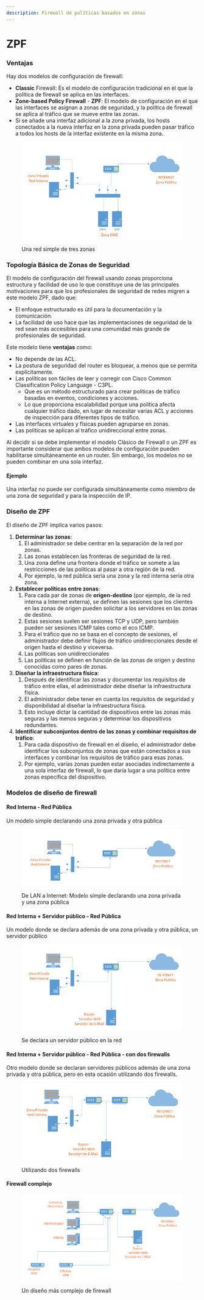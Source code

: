 ```yaml
---
description: Firewall de políticas basados en zonas
---
```


# ZPF

### Ventajas

Hay dos modelos de configuración de firewall:

* **Classic** Firewall: Es el modelo de configuración tradicional en el que la política de firewall se aplica en las interfaces.
* **Zone-based Policy Firewall** - **ZPF**: El modelo de configuración en el que las interfaces se asignan a zonas de seguridad, y la política de firewall se aplica al tráfico que se mueve entre las zonas.
* Si se añade una interfaz adicional a la zona privada, los hosts conectados a la nueva interfaz en la zona privada pueden pasar tráfico a todos los hosts de la interfaz existente en la misma zona.&#x20;

<figure><img src="../../.gitbook/assets/image (1) (2).png" alt=""><figcaption><p>Una red simple de tres zonas</p></figcaption></figure>

### Topología Básica de Zonas de Seguridad

El modelo de configuración del firewall usando zonas proporciona estructura y facilidad de uso lo que constituye una de las principales motivaciones para que los profesionales de seguridad de redes migren a este modelo ZPF, dado que:

* El enfoque estructurado es útil para la documentación y la comunicación.&#x20;
* La facilidad de uso hace que las implementaciones de seguridad de la red sean más accesibles para una comunidad más grande de profesionales de seguridad.

Este modelo tiene **ventajas** como:

* No depende de las ACL.
* La postura de seguridad del router es bloquear, a menos que se permita explícitamente.
* Las políticas son fáciles de leer y corregir con Cisco Common Classification Policy Language - C3PL.&#x20;
  * Que es un método estructurado para crear políticas de tráfico basadas en eventos, condiciones y acciones.&#x20;
  * Lo que proporciona escalabilidad porque una política afecta cualquier tráfico dado, en lugar de necesitar varias ACL y acciones de inspección para diferentes tipos de tráfico.
* Las interfaces virtuales y físicas pueden agruparse en zonas.
* Las políticas se aplican al tráfico unidireccional entre zonas.

Al decidir si se debe implementar  el modelo Clásico de Firewall o un ZPF es importante considerar que ambos modelos de configuración pueden habilitarse simultáneamente en un router. Sin embargo, los modelos no se pueden combinar en una sola interfaz.&#x20;

#### Ejemplo

Una interfaz no puede ser configurada simultáneamente como miembro de una zona de seguridad y para la inspección de IP.

### Diseño de ZPF&#x20;

El diseño de ZPF implica varios pasos:

1. **Determinar las zonas**:&#x20;
   1. El administrador se debe centrar en la separación de la red por zonas.&#x20;
   2. Las zonas establecen las fronteras de seguridad de la red.&#x20;
   3. Una zona define una frontera donde el tráfico se somete a las restricciones de las políticas al pasar a otra región de la red.&#x20;
   4. Por ejemplo, la red pública sería una zona y la red interna sería otra zona.
2. **Establecer políticas entre zonas**:&#x20;
   1. Para cada par de zonas de **origen-destino** (por ejemplo, de la red interna a Internet externa), se definen las sesiones que los clientes en las zonas de origen pueden solicitar a los servidores en las zonas de destino.&#x20;
   2. Estas sesiones suelen ser sesiones TCP y UDP, pero también pueden ser sesiones ICMP tales como el eco ICMP.&#x20;
   3. Para el tráfico que no se basa en el concepto de sesiones, el administrador debe definir flujos de tráfico unidireccionales desde el origen hasta el destino y viceversa.&#x20;
   4. Las políticas son unidireccionales&#x20;
   5. Las políticas se definen en función de las zonas de origen y destino conocidas como pares de zonas.
3. **Diseñar la infraestructura física**:&#x20;
   1. Después de identificar las zonas y documentar los requisitos de tráfico entre ellas, el administrador debe diseñar la infraestructura física.&#x20;
   2. El administrador debe tener en cuenta los requisitos de seguridad y disponibilidad al diseñar la infraestructura física.&#x20;
   3. Esto incluye dictar la cantidad de dispositivos entre las zonas más seguras y las menos seguras y determinar los dispositivos redundantes.
4. **Identificar subconjuntos dentro de las zonas y combinar requisitos de tráfico**:&#x20;
   1. Para cada dispositivo de firewall en el diseño, el administrador debe identificar los subconjuntos de zonas que están conectados a sus interfaces y combinar los requisitos de tráfico para esas zonas.&#x20;
   2. Por ejemplo, varias zonas pueden estar asociadas indirectamente a una sola interfaz de firewall, lo que daría lugar a una política entre zonas específica del dispositivo.&#x20;

### Modelos de diseño de firewall

#### Red Interna - Red Pública

Un modelo simple declarando una zona privada y otra pública

<figure><img src="../../.gitbook/assets/image (2) (3).png" alt=""><figcaption><p>De LAN a Internet: Modelo simple declarando una zona privada y una zona pública</p></figcaption></figure>

#### Red Interna + Servidor público - Red Pública&#x20;

Un modelo donde se declara además de una zona privada y otra pública, un servidor público

<figure><img src="../../.gitbook/assets/image (10).png" alt=""><figcaption><p>Se declara un servidor público en la red</p></figcaption></figure>

#### Red Interna + Servidor público - Red Pública - con dos firewalls

Otro modelo donde se declaran servidores públicos además de una zona privada y otra pública, pero en esta ocasión utilizando dos firewalls.

<figure><img src="../../.gitbook/assets/image (6) (4).png" alt=""><figcaption><p>Utilizando dos firewalls</p></figcaption></figure>



#### Firewall complejo

<figure><img src="../../.gitbook/assets/image (29).png" alt=""><figcaption><p>Un diseño más complejo de firewall</p></figcaption></figure>
